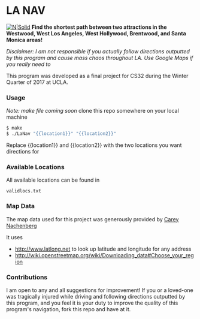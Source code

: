 
# LA NAV

[![N|Solid](http://content.sportslogos.net/logos/35/882/thumbs/88247800.gif)](http://web.cs.ucla.edu/classes/winter17/cs32/)
**Find the shortest path between two attractions in the Westwood, West Los Angeles, West Hollywood, Brentwood, and Santa Monica areas!**

*Disclaimer: I am not responsible if you actually follow directions outputted by this program and cause mass chaos throughout LA. Use Google Maps if you really need to*

This program was developed as a final project for CS32 during the Winter Quarter of 2017 at UCLA. 

### Usage
*Note: make file coming soon*
clone this repo somewhere on your local machine
```sh
$ make
$ ./LaNav "{{location1}}" "{{location2}}"
```
Replace {{location1}} and {{location2}} with the two locations you want directions for

### Available Locations
All available locations can be found in
```
validlocs.txt
```

### Map Data
The map data used for this project was generously provided by [Carey Nachenberg](careynachenberg.weebly.com)

It uses
  - http://www.latlong.net to look up latitude and longitude for any address
  - http://wiki.openstreetmap.org/wiki/Downloading_data#Choose_your_region
  
### Contributions
I am open to any and all suggestions for improvement! If you or a loved-one was tragically injured while driving and following directions outputted by this program, and you feel it is your duty  to improve the quality of this program's navigation, fork this repo and have at it.
  
